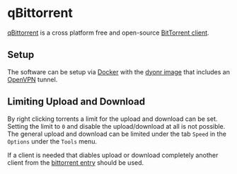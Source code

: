 # qBittorrent

[qBittorrent](https://www.qbittorrent.org/) is a cross platform free and
open-source [BitTorrent client](/wiki/bittorrent.md#clients).

## Setup

The software can be setup via [Docker](/wiki/docker.md) with the
[dyonr image](/wiki/docker/dyonr_-_qbittorrentvpn.md) that
includes an [OpenVPN](/wiki/vpn.md#openvpn) tunnel.

## Limiting  Upload and Download

By right clicking torrents a limit for the upload and download can be set.
Setting the limit to `0` and disable the upload/download at all is not possible.
The general upload and download can be limited under the tab `Speed` in the
`Options` under the `Tools` menu.

If a client is needed that diables upload or download completely another client
from the [bittorrent entry](/wiki/bittorrent.md#clients) should be used.

